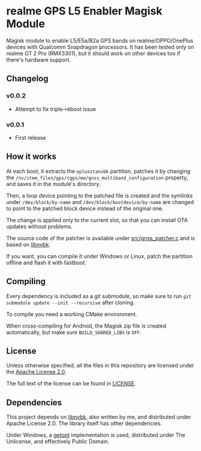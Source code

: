 # realme GPS L5 Enabler Magisk Module

Magisk module to enable L5/E5a/B2a GPS bands on realme/OPPO/OnePlus devices with Qualcomm Snapdragon processors. It has been tested only on realme GT 2 Pro (RMX3301), but it should work on other devices too if there's hardware support.

## Changelog

### v0.0.2

- Attempt to fix triple-reboot issue

### v0.0.1

- First release

## How it works

At each boot, it extracts the `oplusstanvbk` partition, patches it by changing the `/nv/item_files/gps/cgps/me/gnss_multiband_configuration` property, and saves it in the module's directory.

Then, a loop device pointing to the patched file is created and the symlinks under `/dev/block/by-name` and `/dev/block/bootdevice/by-name` are changed to point to the patched block device instead of the original one.

The change is applied only to the current slot, so that you can install OTA updates without problems.

The source code of the patcher is available under [src/gnss_patcher.c](src/gnss_patcher.c) and is based on [libnvbk](https://github.com/rapperskull/libnvbk).

If you want, you can compile it under Windows or Linux, patch the partition offline and flash it with fastboot.

## Compiling

Every dependency is included as a git submodule, so make sure to run `git submodule update --init --recursive` after cloning.

To compile you need a working CMake environment.

When cross-compiling for Android, the Magisk zip file is created automatically, but make sure `BUILD_SHARED_LIBS` is `OFF`.

## License

Unless otherwise specified, all the files in this repository are licensed under the [Apache License 2.0](https://www.apache.org/licenses/LICENSE-2.0).

The full text of the license can be found in [LICENSE](LICENSE).

## Dependencies

This project depends on [libnvbk](https://github.com/rapperskull/libnvbk), also written by me, and distributed under Apache License 2.0. The library itself has other dependencies.

Under Windows, a [getopt](https://github.com/skeeto/getopt) implementation is used, distributed under The Unlicense, and effectively Public Domain.
